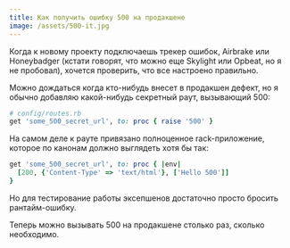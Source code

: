 ```yaml
---
title: Как получить ошибку 500 на продакшене
image: /assets/500-it.jpg
---
```

Когда к новому проекту подключаешь трекер ошибок, Airbrake или Honeybadger (кстати говорят, что
можно еще Skylight или Opbeat, но я не пробовал), хочется проверить, что все настроено
правильно.

Можно дождаться когда кто-нибудь внесет в продакшен дефект, но я обычно добавляю
какой-нибудь секретный раут, вызывающий 500:

``` ruby
# config/routes.rb
get 'some_500_secret_url', to: proc { raise '500' }
```

На самом деле к рауте привязано полноценное rack-приложение, которое по канонам
должно выглядеть хотя бы так:

``` ruby
get 'some_500_secret_url', to: proc { |env|
  [200, {'Content-Type' => 'text/html'}, ['Hello 500']]
}
```

Но для тестирование работы эксепшенов достаточно просто бросить рантайм-ошибку.

Теперь можно вызывать
500 на продакшене столько раз, сколько необходимо.
